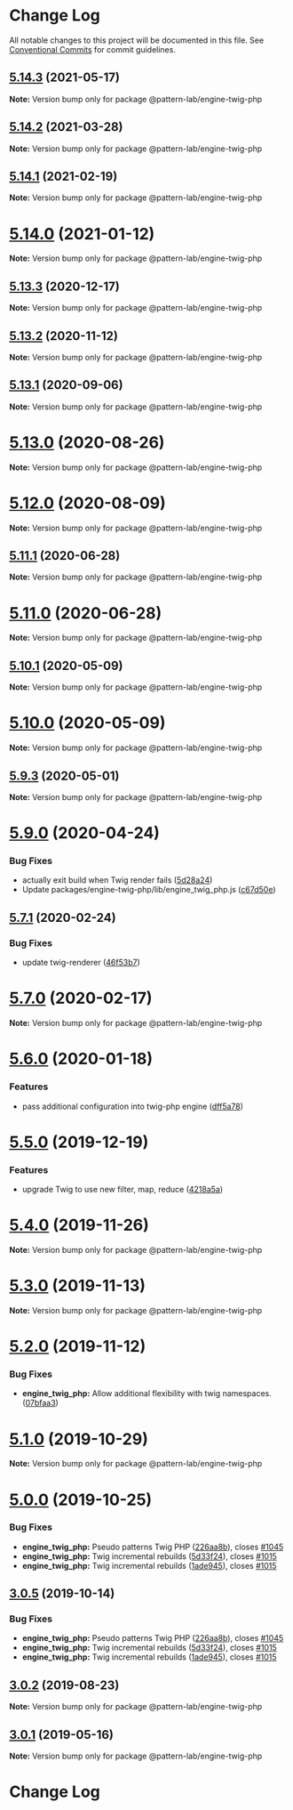# Change Log

All notable changes to this project will be documented in this file.
See [Conventional Commits](https://conventionalcommits.org) for commit guidelines.

## [5.14.3](https://github.com/pattern-lab/patternlab-node/tree/master/packages/engine-twig-php/compare/v5.14.2...v5.14.3) (2021-05-17)

**Note:** Version bump only for package @pattern-lab/engine-twig-php





## [5.14.2](https://github.com/pattern-lab/patternlab-node/tree/master/packages/engine-twig-php/compare/v5.14.1...v5.14.2) (2021-03-28)

**Note:** Version bump only for package @pattern-lab/engine-twig-php





## [5.14.1](https://github.com/pattern-lab/patternlab-node/tree/master/packages/engine-twig-php/compare/v5.14.0...v5.14.1) (2021-02-19)

**Note:** Version bump only for package @pattern-lab/engine-twig-php





# [5.14.0](https://github.com/pattern-lab/patternlab-node/tree/master/packages/engine-twig-php/compare/v5.13.3...v5.14.0) (2021-01-12)

**Note:** Version bump only for package @pattern-lab/engine-twig-php





## [5.13.3](https://github.com/pattern-lab/patternlab-node/tree/master/packages/engine-twig-php/compare/v5.13.2...v5.13.3) (2020-12-17)

**Note:** Version bump only for package @pattern-lab/engine-twig-php





## [5.13.2](https://github.com/pattern-lab/patternlab-node/tree/master/packages/engine-twig-php/compare/v5.13.1...v5.13.2) (2020-11-12)

**Note:** Version bump only for package @pattern-lab/engine-twig-php





## [5.13.1](https://github.com/pattern-lab/patternlab-node/tree/master/packages/engine-twig-php/compare/v5.13.0...v5.13.1) (2020-09-06)

**Note:** Version bump only for package @pattern-lab/engine-twig-php





# [5.13.0](https://github.com/pattern-lab/patternlab-node/tree/master/packages/engine-twig-php/compare/v5.12.0...v5.13.0) (2020-08-26)

**Note:** Version bump only for package @pattern-lab/engine-twig-php





# [5.12.0](https://github.com/pattern-lab/patternlab-node/tree/master/packages/engine-twig-php/compare/v5.11.1...v5.12.0) (2020-08-09)

**Note:** Version bump only for package @pattern-lab/engine-twig-php





## [5.11.1](https://github.com/pattern-lab/patternlab-node/tree/master/packages/engine-twig-php/compare/v5.10.2...v5.11.1) (2020-06-28)

**Note:** Version bump only for package @pattern-lab/engine-twig-php





# [5.11.0](https://github.com/pattern-lab/patternlab-node/tree/master/packages/engine-twig-php/compare/v5.10.2...v5.11.0) (2020-06-28)

**Note:** Version bump only for package @pattern-lab/engine-twig-php





## [5.10.1](https://github.com/pattern-lab/patternlab-node/tree/master/packages/engine-twig-php/compare/v5.10.0...v5.10.1) (2020-05-09)

**Note:** Version bump only for package @pattern-lab/engine-twig-php





# [5.10.0](https://github.com/pattern-lab/patternlab-node/tree/master/packages/engine-twig-php/compare/v5.9.3...v5.10.0) (2020-05-09)

**Note:** Version bump only for package @pattern-lab/engine-twig-php





## [5.9.3](https://github.com/pattern-lab/patternlab-node/tree/master/packages/engine-twig-php/compare/v5.9.2...v5.9.3) (2020-05-01)

**Note:** Version bump only for package @pattern-lab/engine-twig-php





# [5.9.0](https://github.com/pattern-lab/patternlab-node/tree/master/packages/engine-twig-php/compare/v5.8.0...v5.9.0) (2020-04-24)


### Bug Fixes

* actually exit build when Twig render fails ([5d28a24](https://github.com/pattern-lab/patternlab-node/tree/master/packages/engine-twig-php/commit/5d28a24a53011396289c1e29e0a715cd82470185))
* Update packages/engine-twig-php/lib/engine_twig_php.js ([c67d50e](https://github.com/pattern-lab/patternlab-node/tree/master/packages/engine-twig-php/commit/c67d50ebb5d69816b7514e85f129f8ecde984ad3))





## [5.7.1](https://github.com/pattern-lab/patternlab-node/tree/master/packages/engine-twig-php/compare/v5.7.0...v5.7.1) (2020-02-24)


### Bug Fixes

* update twig-renderer ([46f53b7](https://github.com/pattern-lab/patternlab-node/tree/master/packages/engine-twig-php/commit/46f53b79f8bb0bb64a9c55fd32f29459cea6e28c))





# [5.7.0](https://github.com/pattern-lab/patternlab-node/tree/master/packages/engine-twig-php/compare/v5.6.0...v5.7.0) (2020-02-17)

**Note:** Version bump only for package @pattern-lab/engine-twig-php





# [5.6.0](https://github.com/pattern-lab/patternlab-node/tree/master/packages/engine-twig-php/compare/v5.5.0...v5.6.0) (2020-01-18)


### Features

* pass additional configuration into twig-php engine ([dff5a78](https://github.com/pattern-lab/patternlab-node/tree/master/packages/engine-twig-php/commit/dff5a7830918fa46e2692d9f9daed4121f803461))






# [5.5.0](https://github.com/pattern-lab/patternlab-node/tree/master/packages/engine-twig-php/compare/v5.4.2...v5.5.0) (2019-12-19)


### Features

* upgrade Twig to use new filter, map, reduce ([4218a5a](https://github.com/pattern-lab/patternlab-node/tree/master/packages/engine-twig-php/commit/4218a5a04b06027548afd9f417486297dd25fef8))





# [5.4.0](https://github.com/pattern-lab/patternlab-node/tree/master/packages/engine-twig-php/compare/v5.3.3...v5.4.0) (2019-11-26)

**Note:** Version bump only for package @pattern-lab/engine-twig-php





# [5.3.0](https://github.com/pattern-lab/patternlab-node/tree/master/packages/engine-twig-php/compare/v5.2.0...v5.3.0) (2019-11-13)

**Note:** Version bump only for package @pattern-lab/engine-twig-php





# [5.2.0](https://github.com/pattern-lab/patternlab-node/tree/master/packages/engine-twig-php/compare/v5.1.0...v5.2.0) (2019-11-12)


### Bug Fixes

* **engine_twig_php:** Allow additional flexibility with twig namespaces. ([07bfaa3](https://github.com/pattern-lab/patternlab-node/tree/master/packages/engine-twig-php/commit/07bfaa35a00ff62fd2016cc9f34e09cf5af36559))






# [5.1.0](https://github.com/pattern-lab/patternlab-node/tree/master/packages/engine-twig-php/compare/v5.0.2...v5.1.0) (2019-10-29)

**Note:** Version bump only for package @pattern-lab/engine-twig-php





# [5.0.0](https://github.com/pattern-lab/patternlab-node/tree/master/packages/engine-twig-php/compare/v3.0.0-beta.3...v5.0.0) (2019-10-25)


### Bug Fixes

* **engine_twig_php:** Pseudo patterns Twig PHP ([226aa8b](https://github.com/pattern-lab/patternlab-node/tree/master/packages/engine-twig-php/commit/226aa8bbaaf5e418530ccf54a28f6c5657ee6dea)), closes [#1045](https://github.com/pattern-lab/patternlab-node/tree/master/packages/engine-twig-php/issues/1045)
* **engine_twig_php:** Twig incremental rebuilds ([5d33f24](https://github.com/pattern-lab/patternlab-node/tree/master/packages/engine-twig-php/commit/5d33f24f156ebe50900701513a855de7de608dcf)), closes [#1015](https://github.com/pattern-lab/patternlab-node/tree/master/packages/engine-twig-php/issues/1015)
* **engine_twig_php:** Twig incremental rebuilds ([1ade945](https://github.com/pattern-lab/patternlab-node/tree/master/packages/engine-twig-php/commit/1ade9451840b2645706a0b01129e2b697dc22d4b)), closes [#1015](https://github.com/pattern-lab/patternlab-node/tree/master/packages/engine-twig-php/issues/1015)






## [3.0.5](https://github.com/pattern-lab/patternlab-node/tree/master/packages/engine-twig-php/compare/@pattern-lab/engine-twig-php@3.0.4...@pattern-lab/engine-twig-php@3.0.5) (2019-10-14)


### Bug Fixes

* **engine_twig_php:** Pseudo patterns Twig PHP ([226aa8b](https://github.com/pattern-lab/patternlab-node/tree/master/packages/engine-twig-php/commit/226aa8bbaaf5e418530ccf54a28f6c5657ee6dea)), closes [#1045](https://github.com/pattern-lab/patternlab-node/tree/master/packages/engine-twig-php/issues/1045)
* **engine_twig_php:** Twig incremental rebuilds ([5d33f24](https://github.com/pattern-lab/patternlab-node/tree/master/packages/engine-twig-php/commit/5d33f24f156ebe50900701513a855de7de608dcf)), closes [#1015](https://github.com/pattern-lab/patternlab-node/tree/master/packages/engine-twig-php/issues/1015)
* **engine_twig_php:** Twig incremental rebuilds ([1ade945](https://github.com/pattern-lab/patternlab-node/tree/master/packages/engine-twig-php/commit/1ade9451840b2645706a0b01129e2b697dc22d4b)), closes [#1015](https://github.com/pattern-lab/patternlab-node/tree/master/packages/engine-twig-php/issues/1015)






## [3.0.2](https://github.com/pattern-lab/patternlab-node/tree/master/packages/engine-twig-php/compare/@pattern-lab/engine-twig-php@3.0.1...@pattern-lab/engine-twig-php@3.0.2) (2019-08-23)

**Note:** Version bump only for package @pattern-lab/engine-twig-php






## [3.0.1](https://github.com/pattern-lab/patternlab-node/tree/master/packages/engine-twig-php/compare/@pattern-lab/engine-twig-php@3.0.0...@pattern-lab/engine-twig-php@3.0.1) (2019-05-16)

**Note:** Version bump only for package @pattern-lab/engine-twig-php





# Change Log
